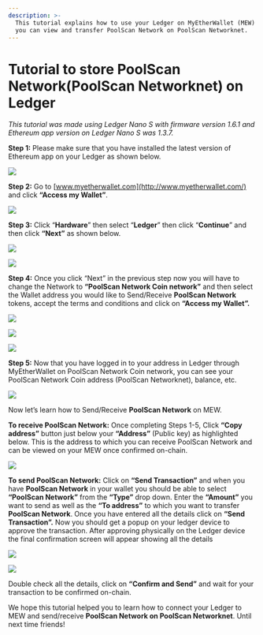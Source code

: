 ```yaml
---
description: >-
  This tutorial explains how to use your Ledger on MyEtherWallet (MEW) so that
  you can view and transfer PoolScan Network on PoolScan Networknet.
---
```


# Tutorial to store PoolScan Network\(PoolScan Networknet\) on Ledger



_This tutorial was made using Ledger Nano S with firmware version 1.6.1 and Ethereum app version on Ledger Nano S was 1.3.7._

**Step 1:** Please make sure that you have installed the latest version of Ethereum app on your Ledger as shown below.

![](../.gitbook/assets/0%20%282%29.png)

**Step 2:** Go to [www.myetherwallet.com](http://www.myetherwallet.com/) and click **“Access my Wallet”**.

![](../.gitbook/assets/1%20%285%29.png)

**Step 3:** Click “**Hardware**” then select “**Ledger**” then click “**Continue**” and then click **“Next”** as shown below.

![](../.gitbook/assets/2%20%285%29.png)

![](../.gitbook/assets/3%20%284%29.png)

**Step 4:** Once you click “Next” in the previous step now you will have to change the Network to **“PoolScan Network Coin network”** and then select the Wallet address you would like to Send/Receive **PoolScan Network** tokens, accept the terms and conditions and click on **“Access my Wallet”.**

![](../.gitbook/assets/4%20%285%29.png)

![](../.gitbook/assets/5%20%283%29.png)

![](../.gitbook/assets/6%20%284%29.png)

**Step 5:** Now that you have logged in to your address in Ledger through MyEtherWallet on PoolScan Network Coin network, you can see your PoolScan Network Coin address \(PoolScan Networknet\), balance, etc.

![](../.gitbook/assets/7%20%283%29.png)

Now let’s learn how to Send/Receive **PoolScan Network** on MEW.

**To receive PoolScan Network:** Once completing Steps 1-5, Click **“Copy address”** button just below your **“Address”** \(Public key\) as highlighted below. This is the address to which you can receive PoolScan Network and can be viewed on your MEW once confirmed on-chain.

![](../.gitbook/assets/8%20%283%29.png)

**To send PoolScan Network:** Click on **“Send Transaction”** and when you have **PoolScan Network** in your wallet you should be able to select **“PoolScan Network”** from the **“Type”** drop down. Enter the **“Amount”** you want to send as well as the **“To address”** to which you want to transfer **PoolScan Network**. Once you have entered all the details click on **“Send Transaction”.** Now you should get a popup on your ledger device to approve the transaction. After approving physically on the Ledger device the final confirmation screen will appear showing all the details

![](../.gitbook/assets/9%20%283%29.png)

![](../.gitbook/assets/10%20%283%29.png)

Double check all the details, click on **“Confirm and Send”** and wait for your transaction to be confirmed on-chain.

We hope this tutorial helped you to learn how to connect your Ledger to MEW and send/receive **PoolScan Network on PoolScan Networknet**. Until next time friends!

